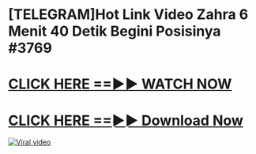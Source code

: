 # [TELEGRAM]Hot Link Video Zahra 6 Menit 40 Detik Begini Posisinya #3769





<h1><a href="https://sports-cola-tv.blogspot.com/2025/01/new2025.html" rel="nofollow"> CLICK HERE ==►► WATCH NOW</a></h1>


<h1><a href="https://sports-cola-tv.blogspot.com/2025/01/new2025.html" rel="nofollow"> CLICK HERE ==►► Download Now</a></h1>


<p><a href="https://sports-cola-tv.blogspot.com/2025/01/new2025.html" rel="nofollow"><img src="https://i.imgur.com/dJHk4Zq.gif" alt="Viral video"></a></p>
